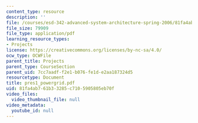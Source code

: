 ```yaml
---
content_type: resource
description: ''
file: /courses/esd-342-advanced-system-architecture-spring-2006/81fa4ab761b33285c7105905805eb70f_pres1_powergrid.pdf
file_size: 79909
file_type: application/pdf
learning_resource_types:
- Projects
license: https://creativecommons.org/licenses/by-nc-sa/4.0/
ocw_type: OCWFile
parent_title: Projects
parent_type: CourseSection
parent_uid: 7cc7aadf-f2e1-b076-fe1d-e2aa187324d5
resourcetype: Document
title: pres1_powergrid.pdf
uid: 81fa4ab7-61b3-3285-c710-5905805eb70f
video_files:
  video_thumbnail_file: null
video_metadata:
  youtube_id: null
---
```

